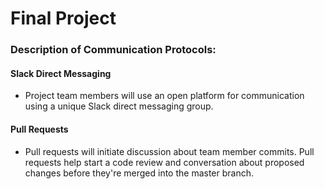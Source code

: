 # Final Project

### Description of Communication Protocols:

#### Slack Direct Messaging
- Project team members will use an open platform for communication using a unique Slack direct messaging group.

#### Pull Requests
- Pull requests will initiate discussion about team member commits. Pull requests help start a code review and conversation about proposed changes before they're merged into the master branch.